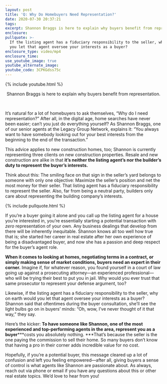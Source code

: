 ```yaml
---
layout: post
title: 'Q: Why Do Homebuyers Need Representation?'
date: 2020-07-30 20:37:21
tags:
excerpt: Shannon Braggs is here to explain why buyers benefit from representation.
enclosure:
pullquote: >-
  If the listing agent has a fiduciary responsibility to the seller, why would
  you let that agent oversee your interests as a buyer?
enclosure_type: video/mp4
enclosure_time:
use_youtube_image: true
youtube_alternate_image:
youtube_code: 3CPKGdss75c
---
```


{% include youtube.html %}

<center>Shannon Braggs is here to explain why buyers benefit from representation.</center>

&nbsp;

It’s natural for a lot of homebuyers to ask themselves, “Why do I need representation?” After all, in the digital age, home searches have never been easier; can’t you just do everything yourself? As Shannon Braggs, one of our senior agents at the Legacy Group Network, explains it: “You always want to have somebody looking out for your best interests from the beginning to the end of the transaction.”&nbsp;

This advice applies to new construction homes, too; Shannon is currently representing three clients on new construction properties. Resale and new construction are alike in that **it’s neither the listing agent’s nor the builder’s duty to represent the buyer’s interests.&nbsp;**

Think about this: The smiling face on that sign in the seller’s yard belongs to someone with only one objective: Maximize the seller’s position and net the most money for their seller. That listing agent has a fiduciary responsibility to represent the seller. Also, far from being a neutral party, builders only care about representing the building company’s interests.&nbsp;&nbsp;

{% include pullquote.html %}

If you’re a buyer going it alone and you call up the listing agent for a house you’re interested in, you’re essentially starting a potential transaction with *zero* representation of your own. Any business dealings that develop from there will be inherently inequitable. Shannon knows all too well how true that is; she started her career in real estate after her own experience of being a disadvantaged buyer, and now she has a passion and deep respect for the buyer’s agent role.&nbsp;

**When it comes to looking at homes, negotiating terms in a contract, or simply making sense of market conditions, buyers need an expert in their corner.** Imagine if, for whatever reason, you found yourself in a court of law going up against a prosecuting attorney—an experienced professional—who will be trying their best to put you in jail. Why would you ever trust that same prosecutor to represent your defense argument, too?

Likewise, if the listing agent has a fiduciary responsibility to the seller, why on earth would you let that agent oversee your interests as a buyer? Shannon said that oftentimes during the buyer consultation, she’ll see the light bulbs go on in buyers’ minds: “Oh, wow, I’ve never thought of it that way,” they say.&nbsp;

Here’s the kicker: **To have someone like Shannon, one of the most experienced and top-performing agents in the area, represent you as a buyer***\*\*costs you absolutely nothing. \*\**That’s because the seller is the one paying the commission to sell their home. So many buyers don’t know that having a pro in their corner adds incredible value for no cost.&nbsp;

Hopefully, if you’re a potential buyer, this message cleared up a lot of confusion and left you feeling empowered—after all, giving buyers a sense of control is what agents like Shannon are passionate about. As always, reach out via phone or email if you have any questions about this or other real estate topics. We’d love to hear from you\!&nbsp;